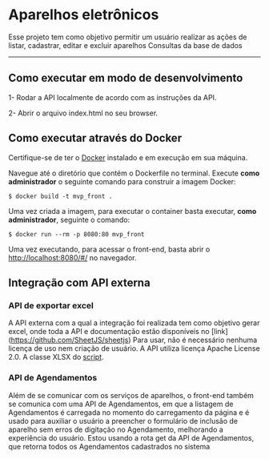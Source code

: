 # Aparelhos eletrônicos

Esse projeto tem como objetivo permitir um usuário realizar as ações de listar, cadastrar, editar e excluir aparelhos Consultas da base de dados 

---
## Como executar em modo de desenvolvimento

1- Rodar a API localmente de acordo com as instruções da API.

2- Abrir o arquivo index.html no seu browser.

## Como executar através do Docker

Certifique-se de ter o [Docker](https://docs.docker.com/engine/install/) instalado e em execução em sua máquina.

Navegue até o diretório que contém o Dockerfile no terminal.
Execute **como administrador** o seguinte comando para construir a imagem Docker:

```
$ docker build -t mvp_front .
```

Uma vez criada a imagem, para executar o container basta executar, **como administrador**, seguinte o comando:

```
$ docker run --rm -p 8080:80 mvp_front
```

Uma vez executando, para acessar o front-end, basta abrir o [http://localhost:8080/#/](http://localhost:8080/#/) no navegador.

## Integração com API externa

### API de exportar excel
A API externa com a qual a integração foi realizada tem como objetivo gerar excel, onde toda a API e documentação estão disponíveis no [link] (https://github.com/SheetJS/sheetjs)
Para usar, não é necessário nenhuma licença de uso nem criação de usuário. A API utiliza licença Apache License 2.0. A classe XLSX do [script](https://cdn.sheetjs.com/xlsx-0.20.0/package/dist/xlsx.full.min.js).


### API de Agendamentos
Além de se comunicar com os serviços de aparelhos, o front-end também se comunica com uma API de Agendamentos, em que a listagem de Agendamentos é carregada no momento do carregamento da página e é usado para auxiliar o usuário a preencher o formulário de inclusão de aparelho sem erros de digitação no Agendamento, melhorando a experiência do usuário.
Estou usando a rota get da API de Agendamentos, que retorna todos os Agendamentos cadastrados no sistema
